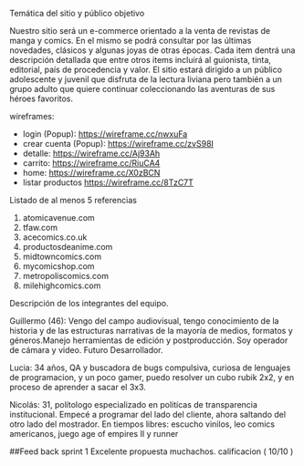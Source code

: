 Temática del sitio y público objetivo

Nuestro sitio será un e-commerce orientado a la venta de revistas de manga y comics. En el mismo se podrá consultar por las últimas novedades, clásicos y algunas joyas de otras épocas. Cada item dentrá una descripción detallada que entre otros items incluirá al guionista, tinta, editorial, país de procedencia y valor. El sitio estará dirigido a un público adolescente y juvenil que disfruta de la lectura liviana pero también a un grupo adulto que quiere continuar coleccionando las aventuras de sus héroes favoritos. 

wireframes:

* login (Popup): https://wireframe.cc/nwxuFa
* crear cuenta (Popup): https://wireframe.cc/zvS98I
* detalle: https://wireframe.cc/Aj93Ah
* carrito: https://wireframe.cc/RiuCA4
* home: https://wireframe.cc/X0zBCN 
* listar productos https://wireframe.cc/8TzC7T

Listado de al menos 5 referencias 

1) atomicavenue.com
2) tfaw.com
3) acecomics.co.uk
4) productosdeanime.com
5) midtowncomics.com
6) mycomicshop.com
7) metropoliscomics.com
8) milehighcomics.com

Descripción de los integrantes del equipo.

Guillermo (46): Vengo del campo audiovisual, tengo conocimiento de la historia y de las estructuras narrativas de la mayoría de medios, formatos y géneros.Manejo herramientas de edición y postproducción. Soy operador de cámara y video. Futuro Desarrollador.

Lucia: 34 años, QA y buscadora de bugs compulsiva, curiosa de lenguajes de programacion, y un poco gamer, puedo resolver un cubo rubik 2x2, y en proceso de aprender a sacar el 3x3.

Nicolás: 31, polítologo especializado en politícas de transparencia institucional. Empecé a programar del lado del cliente, ahora saltando del otro lado del mostrador. En tiempos libres: escucho vinilos, leo comics americanos, juego age of empires II y runner




##Feed back sprint 1
Excelente propuesta muchachos.    calificacion ( 10/10 )
